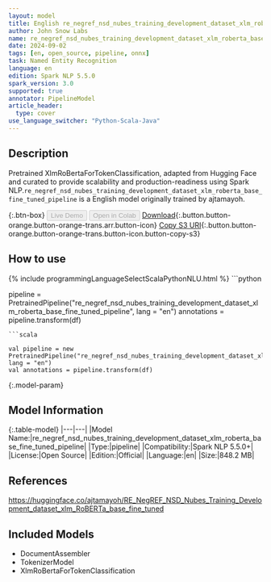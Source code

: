 ```yaml
---
layout: model
title: English re_negref_nsd_nubes_training_development_dataset_xlm_roberta_base_fine_tuned_pipeline pipeline XlmRoBertaForTokenClassification from ajtamayoh
author: John Snow Labs
name: re_negref_nsd_nubes_training_development_dataset_xlm_roberta_base_fine_tuned_pipeline
date: 2024-09-02
tags: [en, open_source, pipeline, onnx]
task: Named Entity Recognition
language: en
edition: Spark NLP 5.5.0
spark_version: 3.0
supported: true
annotator: PipelineModel
article_header:
  type: cover
use_language_switcher: "Python-Scala-Java"
---
```


## Description

Pretrained XlmRoBertaForTokenClassification, adapted from Hugging Face and curated to provide scalability and production-readiness using Spark NLP.`re_negref_nsd_nubes_training_development_dataset_xlm_roberta_base_fine_tuned_pipeline` is a English model originally trained by ajtamayoh.

{:.btn-box}
<button class="button button-orange" disabled>Live Demo</button>
<button class="button button-orange" disabled>Open in Colab</button>
[Download](https://s3.amazonaws.com/auxdata.johnsnowlabs.com/public/models/re_negref_nsd_nubes_training_development_dataset_xlm_roberta_base_fine_tuned_pipeline_en_5.5.0_3.0_1725308312312.zip){:.button.button-orange.button-orange-trans.arr.button-icon}
[Copy S3 URI](s3://auxdata.johnsnowlabs.com/public/models/re_negref_nsd_nubes_training_development_dataset_xlm_roberta_base_fine_tuned_pipeline_en_5.5.0_3.0_1725308312312.zip){:.button.button-orange.button-orange-trans.button-icon.button-copy-s3}

## How to use



<div class="tabs-box" markdown="1">
{% include programmingLanguageSelectScalaPythonNLU.html %}
```python

pipeline = PretrainedPipeline("re_negref_nsd_nubes_training_development_dataset_xlm_roberta_base_fine_tuned_pipeline", lang = "en")
annotations =  pipeline.transform(df)   

```
```scala

val pipeline = new PretrainedPipeline("re_negref_nsd_nubes_training_development_dataset_xlm_roberta_base_fine_tuned_pipeline", lang = "en")
val annotations = pipeline.transform(df)

```
</div>

{:.model-param}
## Model Information

{:.table-model}
|---|---|
|Model Name:|re_negref_nsd_nubes_training_development_dataset_xlm_roberta_base_fine_tuned_pipeline|
|Type:|pipeline|
|Compatibility:|Spark NLP 5.5.0+|
|License:|Open Source|
|Edition:|Official|
|Language:|en|
|Size:|848.2 MB|

## References

https://huggingface.co/ajtamayoh/RE_NegREF_NSD_Nubes_Training_Development_dataset_xlm_RoBERTa_base_fine_tuned

## Included Models

- DocumentAssembler
- TokenizerModel
- XlmRoBertaForTokenClassification